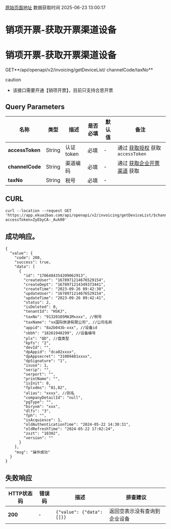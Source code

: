 [原始页面地址](https://docs.ekuaibao.com/docs/open-api/invoice/ouput-invocing-getDevice)
数据获取时间 2025-06-23 13:00:17

# 销项开票-获取开票渠道设备

# 销项开票-获取开票渠道设备

GET**/api/openapi/v2/invoicing/getDeviceList/ channelCode/taxNo**

caution

  * 该接口需要开通【销项开票】，目前只支持合思开票



## Query Parameters​

名称| 类型| 描述| 是否必填| 默认值| 备注  
---|---|---|---|---|---  
**accessToken**|  String| 认证token| 必填| -| 通过 [获取授权](/docs/open-api/getting-started/auth) 获取 `accessToken`  
**channelCode**|  String| 渠道编码| 必填| -| 通过 [获取企业开票渠道](/docs/open-api/datalink-extend/ouput-invocing-getChannel) 获取  
**taxNo**|  String| 税号| 必填| -|   
  
## CURL​
    
    
    curl --location --request GET 'https://app.ekuaibao.com/api/openapi/v2/invoicing/getDeviceList/$channelCode/$taxNo?accessToken=ZyEbyCA-_Auk00'  
    

## 成功响应。​
    
    
    {  
      "value": {  
        "code": 200,  
        "success": true,  
        "data": [  
          {  
            "id": "1706484354209062913",  
            "createUser": "1678971214676529154",  
            "createDept": "1678971214349373441",  
            "createTime": "2023-09-26 09:42:30",  
            "updateUser": "1678971214676529154",  
            "updateTime": "2023-09-26 09:42:41",  
            "status": 2,  
            "isDeleted": 0,  
            "tenantId": "HSKJ",  
            "taxNo": "91320105MA1Mxxxx", //税号  
            "taxName": "xx国际旅游有限公司", //公司名称   
            "appid": "8a2b043b-xxx", //设备id  
            "sbbh": "18261948299", //设备编号  
            "plx": "QD", //盘类型  
            "kpfs": "2",  
            "devId": "",  
            "dpAppid": "dca02xxxx",  
            "dpAppsecret": "31009481xxxx",  
            "dpSignature": "1",  
            "isuse": 1,  
            "serip": "",  
            "serport": "",  
            "printName": "",  
            "isInit": 0,  
            "fplxdms": "81,82",  
            "alias": "xxxx", //别名  
            "companyDetailId": "null",  
            "pgType": "",  
            "bsryxm": "xxx",  
            "dlfs": "3",  
            "fph": "",  
            "isAcquiesce": 1,  
            "oldAuthenticationTime": "2024-05-22 14:30:31",  
            "oldRefreshTime": "2024-05-22 17:02:24",  
            "zxzt": "10302",  
            "version": ""  
          }  
        ],  
        "msg": "操作成功"  
      }  
    }  
    

## 失败响应​

HTTP状态码| 错误码| 描述| 排查建议  
---|---|---|---  
**200**|  -| `{"value": {"data":[]}}`| 返回空表示没有查询到企业设备
